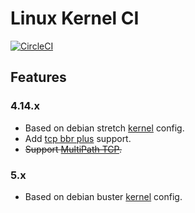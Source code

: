 # Linux Kernel CI

[![CircleCI](https://circleci.com/gh/pexcn/linux-kernel-ci.svg?style=svg)](https://circleci.com/gh/pexcn/linux-kernel-ci)

## Features

### 4.14.x

- Based on debian stretch [kernel](https://packages.debian.org/stretch/linux-image-4.9.0-11-amd64) config.
- Add [tcp bbr plus](https://github.com/pexcn/linux-tcp-mod/tree/master/tcp_bbr_plus) support.
- ~~Support [MultiPath TCP](https://www.multipath-tcp.org).~~

### 5.x

- Based on debian buster [kernel](https://packages.debian.org/buster-backports/linux-image-5.2.0-0.bpo.3-amd64) config.
